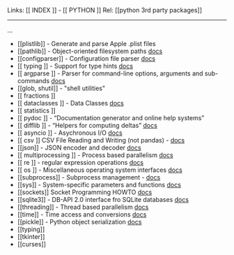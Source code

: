 Links: [[ INDEX ]] - [[ PYTHON ]]
Rel: [[python 3rd party packages]]

--- 

... 
- [[plistlib]] - Generate and parse Apple .plist files
- [[pathlib]] - Object-oriented filesystem paths [docs](https://docs.python.org/3.5/library/pathlib.html)
- [[configparser]] - Configuration file parser [docs](https://docs.python.org/3.8/library/configparser.html)
- [[ typing ]] - Support for type hints [docs](https://docs.python.org/3/library/typing.html)
- [[ argparse ]] -  Parser for command-line options, arguments and sub-commands [docs](https://docs.python.org/3/library/argparse.html)
- [[glob, shutil]] - "shell utilities"
- [[ fractions ]]
- [[ dataclasses ]] - Data Classes [docs](https://docs.python.org/3/library/dataclasses.html)
- [[ statistics ]]
- [[ pydoc ]] - “Documentation generator and online help systems”
- [[ difflib ]] - “Helpers for computing deltas” [docs](https://docs.python.org/3/library/difflib.html#difflib.get\_close\_matches)
- [[ asyncio ]] - Asychronous I/O [docs](https://docs.python.org/3/library/asyncio.html)
- [[ csv ]] CSV File Reading and Writing (not pandas) - [docs](https://docs.python.org/3/library/csv.html)
- [[json]] - JSON encoder and decoder [docs](https://docs.python.org/3/library/json.html)
- [[ multiprocessing ]] - Process based parallelism [docs](https://docs.python.org/3/library/multiprocessing.html)
- [[ re ]] - regular expression operations [docs](https://docs.python.org/3/library/re.html)
- [[ os ]] - Miscellaneous operating system interfaces [docs](https://docs.python.org/3/library/os.html)
- [[subprocess]] - Subprocess management -  [docs](https://docs.python.org/3/library/subprocess.html)
- [[sys]] - System-specific parameters and functions [docs](https://docs.python.org/3/library/sys.html)
- [[sockets]] Socket Programming HOWTO [docs](https://docs.python.org/3/howto/sockets.html)
- [[sqlite3]] - DB-API 2.0 interface fro SQLite databases [docs](https://docs.python.org/3.8/library/sqlite3.html)
- [[threading]]  - Thread based parallelism [docs](https://docs.python.org/3.8/library/threading.html)
- [[time]] - Time access and conversions [docs](https://docs.python.org/3.8/library/time.html)
- [[pickle]] - Python object serialization [docs](https://docs.python.org/3/library/pickle.html)
- [[typing]]
- [[tkinter]]
- [[curses]]